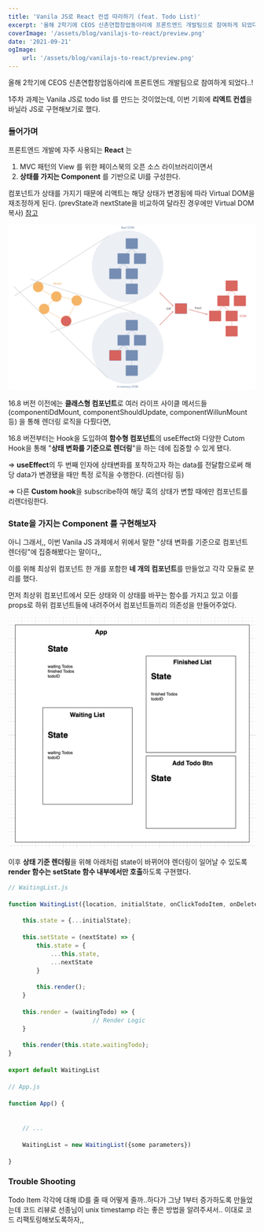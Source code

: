 ```yaml
---
title: 'Vanila JS로 React 컨셉 따라하기 (feat. Todo List)'
excerpt: '올해 2학기에 CEOS 신촌연합창업동아리에 프론트엔드 개발팀으로 참여하게 되었다..! 1주차 과제는 Vanila JS로 todo list 를 만드는 것이었는데, 이번 기회에 리액트 컨셉을 바닐라 JS로 구현해보기로 했다.'
coverImage: '/assets/blog/vanilajs-to-react/preview.png'
date: '2021-09-21'
ogImage:
    url: '/assets/blog/vanilajs-to-react/preview.png'
---
```


올해 2학기에 CEOS 신촌연합창업동아리에 프론트엔드 개발팀으로 참여하게 되었다..!

1주차 과제는 Vanila JS로 todo list 를 만드는 것이었는데, 이번 기회에 **리액트 컨셉**을 바닐라 JS로 구현해보기로 했다.

### 들어가며

프론트엔드 개발에 자주 사용되는 **React** 는

1. MVC 패턴의 View 를 위한 페이스북의 오픈 소스 라이브러리이면서
2. **상태를 가지는 Component** 를 기반으로 UI를 구성한다.

컴포넌트가 상태를 가지기 때문에 리액트는 해당 상태가 변경됨에 따라 Virtual DOM을 재조정하게 된다. (prevState과 nextState을 비교하여 달라진 경우에만 Virtual DOM 복사) [참고](https://ko.reactjs.org/docs/faq-internals.html)

<img src="/assets/blog/vanilajs-to-react/reconciliation.png" />

16.8 버전 이전에는 **클래스형 컴포넌트**로 여러 라이프 사이클 메서드들 (componentiDdMount, componentShouldUpdate, componentWillunMount 등) 을 통해 렌더링 로직을 다뤘다면,

16.8 버전부터는 Hook을 도입하여 **함수형 컴포넌트**의 useEffect와 다양한 Cutom Hook을 통해 "**상태 변화를 기준으로 렌더링**"을 하는 데에 집중할 수 있게 됐다.

⇒ **useEffect**의 두 번째 인자에 상태변화를 포착하고자 하는 data를 전달함으로써 해당 data가 변경됐을 때만 특정 로직을 수행한다. (리렌더링 등)

⇒ 다른 **Custom hook**을 subscribe하여 해당 훅의 상태가 변할 때에만 컴포넌트를 리렌더링한다.

### State을 가지는 Component 를 구현해보자

아니 그래서,, 이번 Vanila JS 과제에서 위에서 말한 "상태 변화를 기준으로 컴포넌트 렌더링"에 집중해봤다는 말이다,,

이를 위해 최상위 컴포넌트 한 개를 포함한 **네 개의 컴포넌트**를 만들었고 각각 모듈로 분리를 했다.

먼저 최상위 컴포넌트에서 모든 상태와 이 상태를 바꾸는 함수를 가지고 있고 이를 props로 하위 컴포넌트들에 내려주어서 컴포넌트들끼리 의존성을 만들어주었다.

<img src="/assets/blog/vanilajs-to-react/architecture.png" />

이후 **상태 기준 렌더링**을 위해 아래처럼 state이 바뀌어야 렌더링이 일어날 수 있도록 **render 함수는 setState 함수 내부에서만 호출**하도록 구현했다.

```jsx
// WaitingList.js

function WaitingList({location, initialState, onClickTodoItem, onDeleteTodoItem}) {

    this.state = {...initialState};

    this.setState = (nextState) => {
        this.state = {
            ...this.state,
            ...nextState
        }

        this.render();
    }

    this.render = (waitingTodo) => {
						// Render Logic
    }

    this.render(this.state.waitingTodo);
}

export default WaitingList

// App.js

function App() {


	// ...

	WaitingList = new WaitingList({some parameters})

}
```

### Trouble Shooting

Todo Item 각각에 대해 ID를 줄 때 어떻게 줄까..하다가 그냥 1부터 증가하도록 만들었는데 코드 리뷰로 선종님이 unix timestamp 라는 좋은 방법을 알려주셔서.. 이대로 코드 리팩토링해보도록하자,,
